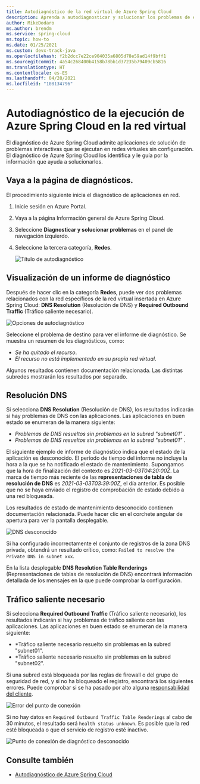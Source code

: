 ```yaml
---
title: Autodiagnóstico de la red virtual de Azure Spring Cloud
description: Aprenda a autodiagnosticar y solucionar los problemas de ejecución de Azure Spring Cloud en la red virtual.
author: MikeDodaro
ms.author: brendm
ms.service: spring-cloud
ms.topic: how-to
ms.date: 01/25/2021
ms.custom: devx-track-java
ms.openlocfilehash: f2b2dcc7e22ce904035a6805d78e59ad14f9bff1
ms.sourcegitcommit: 4a54c268400b4158b78bb1d37235b79409cb5816
ms.translationtype: HT
ms.contentlocale: es-ES
ms.lasthandoff: 04/28/2021
ms.locfileid: "108134796"
---
```

# <a name="self-diagnose-running-azure-spring-cloud-in-vnet"></a>Autodiagnóstico de la ejecución de Azure Spring Cloud en la red virtual
El diagnóstico de Azure Spring Cloud admite aplicaciones de solución de problemas interactivas que se ejecutan en redes virtuales sin configuración. El diagnóstico de Azure Spring Cloud los identifica y le guía por la información que ayuda a solucionarlos.

## <a name="navigate-to-the-diagnostics-page"></a>Vaya a la página de diagnósticos.
El procedimiento siguiente inicia el diagnóstico de aplicaciones en red.
1. Inicie sesión en Azure Portal.
1. Vaya a la página Información general de Azure Spring Cloud.
1. Seleccione **Diagnosticar y solucionar problemas** en el panel de navegación izquierdo.
1. Seleccione la tercera categoría, **Redes**.

   ![Título de autodiagnóstico](media/spring-cloud-self-diagnose-vnet/self-diagostic-title.png)

## <a name="view-a-diagnostic-report"></a>Visualización de un informe de diagnóstico
Después de hacer clic en la categoría **Redes**, puede ver dos problemas relacionados con la red específicos de la red virtual insertada en Azure Spring Cloud: **DNS Resolution** (Resolución de DNS) y **Required Outbound Traffic** (Tráfico saliente necesario).

   ![Opciones de autodiagnóstico](media/spring-cloud-self-diagnose-vnet/self-diagostic-dns-req-outbound-options.png)

Seleccione el problema de destino para ver el informe de diagnóstico. Se muestra un resumen de los diagnósticos, como: 

* *Se ha quitado el recurso*.
* *El recurso no está implementado en su propia red virtual*.

Algunos resultados contienen documentación relacionada. Las distintas subredes mostrarán los resultados por separado.

## <a name="dns-resolution"></a>Resolución DNS 
Si selecciona **DNS Resolution** (Resolución de DNS), los resultados indicarán si hay problemas de DNS con las aplicaciones.  Las aplicaciones en buen estado se enumeran de la manera siguiente:

* *Problemas de DNS resueltos sin problemas en la subred "subnet01"* .
* *Problemas de DNS resueltos sin problemas en la subred "subnet01"* .

El siguiente ejemplo de informe de diagnóstico indica que el estado de la aplicación es desconocido. El período de tiempo del informe no incluye la hora a la que se ha notificado el estado de mantenimiento.  Supongamos que la hora de finalización del contexto es *2021-03-03T04:20:00Z*. La marca de tiempo más reciente de las **representaciones de tabla de resolución de DNS** es *2021-03-03T03:39:00Z*, el día anterior. Es posible que no se haya enviado el registro de comprobación de estado debido a una red bloqueada. 

Los resultados de estado de mantenimiento desconocido contienen documentación relacionada.  Puede hacer clic en el corchete angular de apertura para ver la pantalla desplegable.

   ![DNS desconocido](media/spring-cloud-self-diagnose-vnet/self-diagostic-dns-unknown.png)

Si ha configurado incorrectamente el conjunto de registros de la zona DNS privada, obtendrá un resultado crítico, como: `Failed to resolve the Private DNS in subnet xxx`. 

En la lista desplegable **DNS Resolution Table Renderings** (Representaciones de tablas de resolución de DNS) encontrará información detallada de los mensajes en la que puede comprobar la configuración.

## <a name="required-outbound-traffic"></a>Tráfico saliente necesario 

Si selecciona **Required Outbound Traffic** (Tráfico saliente necesario), los resultados indicarán si hay problemas de tráfico saliente con las aplicaciones.  Las aplicaciones en buen estado se enumeran de la manera siguiente:

* *Tráfico saliente necesario resuelto sin problemas en la subred "subnet01".
* *Tráfico saliente necesario resuelto sin problemas en la subred "subnet02".

Si una subred está bloqueada por las reglas de firewall o del grupo de seguridad de red, y si no ha bloqueado el registro, encontrará los siguientes errores. Puede comprobar si se ha pasado por alto alguna [responsabilidad del cliente](./vnet-customer-responsibilities.md).
    
   ![Error del punto de conexión](media/spring-cloud-self-diagnose-vnet/self-diagostic-endpoint-failed.png)

Si no hay datos en `Required Outbound Traffic Table Renderings` al cabo de 30 minutos, el resultado será `health status unknown`. Es posible que la red esté bloqueada o que el servicio de registro esté inactivo.

   ![Punto de conexión de diagnóstico desconocido](media/spring-cloud-self-diagnose-vnet/self-diagostic-endpoint-unknown.png)

## <a name="see-also"></a>Consulte también
* [Autodiagnóstico de Azure Spring Cloud](./how-to-self-diagnose-solve.md)